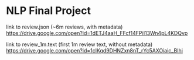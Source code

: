 # NLP Final Project

link to review.json (~6m reviews, with metadata)
https://drive.google.com/open?id=1dETJ4aaH_FFcf14FPiI13Wn4pL4KDQvp

link to review_1m.text (first 1m review text, without metadata)
https://drive.google.com/open?id=1cIKqd9DHNZxn8nT_rYc5AXOiaic_BIhi
